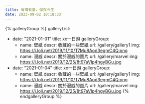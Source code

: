 ```yaml
---
title: 有情有爱，保存今生
date: 2023-09-02 10:18:33
---
```

{% galleryGroup %}
galleryList: 
 - date: "2021-01-01"
   title: xx一日游
   galleryGroup: 
    - name: 壁紙
      descr: 收藏的一些壁紙
      url: /gallery/gallery1
      img: https://i.loli.net/2019/11/10/T7Mu8Aod3egmC4Q.png
    - name: 漫威
      descr: 關於漫威的圖片
      url: /gallery/marvel
      img: https://i.loli.net/2019/12/25/8t97aVlp4hgyBGu.jpg
 - date: "2021-01-04"
   title: xx一日游
   galleryGroup: 
    - name: 壁紙
      descr: 收藏的一些壁紙
      url: /gallery/gallery1
      img: https://i.loli.net/2019/11/10/T7Mu8Aod3egmC4Q.png
    - name: 漫威
      descr: 關於漫威的圖片
      url: /gallery/marvel
      img: https://i.loli.net/2019/12/25/8t97aVlp4hgyBGu.jpg
{% endgalleryGroup %}

